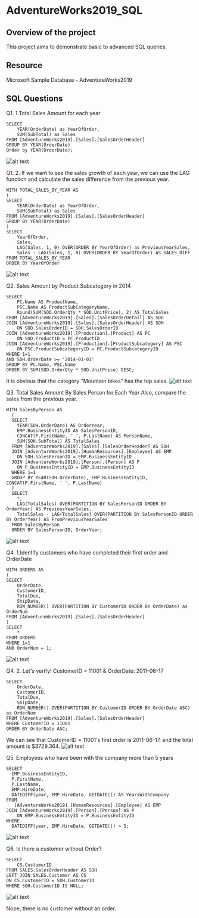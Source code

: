 # AdventureWorks2019_SQL
 
## Overview of the project
This project aims to demonstrate basic to advanced SQL queries.

## Resource
Microsoft Sample Database - AdventureWorks2019

## SQL Questions
Q1. 1.Total Sales Amount for each year <br>
```
SELECT 
	YEAR(OrderDate) as YearOfOrder,
	SUM(SubTotal) as Sales 
FROM [AdventureWorks2019].[Sales].[SalesOrderHeader]
GROUP BY YEAR(OrderDate)
Order by YEAR(OrderDate); 
```
![alt text](image.png)

Q1. 2. If we want to see the sales growth of each year, we can use the LAG function and calculate the sales difference from the previous year.
```
WITH TOTAL_SALES_BY_YEAR AS 
(
SELECT 
	YEAR(OrderDate) as YearOfOrder,
	SUM(SubTotal) as Sales 
FROM [AdventureWorks2019].[Sales].[SalesOrderHeader]
GROUP BY YEAR(OrderDate)
) 
SELECT  
	YearOfOrder,
    Sales, 
	LAG(Sales, 1, 0) OVER(ORDER BY YearOfOrder) as PreviousYearSales, 
	Sales - LAG(Sales, 1, 0) OVER(ORDER BY YearOfOrder) AS SALES_DIFF
FROM TOTAL_SALES_BY_YEAR
ORDER BY YearOfOrder
```
![alt text](image-7.png)

Q2. Sales Amount by Product Subcategory in 2014 <br>
```
SELECT	
	PC.Name AS ProductName, 
	PSC.Name AS ProductSubCategoryName, 
	Round(SUM(SOD.OrderQty * SOD.UnitPrice), 2) AS TotalSales
FROM [AdventureWorks2019].[Sales].[SalesOrderDetail] AS SOD
JOIN [AdventureWorks2019].[Sales].[SalesOrderHeader] AS SOH
	ON SOD.SalesOrderID = SOH.SalesOrderID
JOIN [AdventureWorks2019].[Production].[Product] AS PC
	ON SOD.ProductID = PC.ProductID 
JOIN [AdventureWorks2019].[Production].[ProductSubcategory] AS PSC
	ON PSC.ProductSubcategoryID = PC.ProductSubcategoryID
WHERE 1=1
AND SOH.OrderDate >= '2014-01-01'
GROUP BY PC.Name, PSC.Name
ORDER BY SUM(SOD.OrderQty * SOD.UnitPrice) DESC;
```
It is obvious that the category "Mountain bikes" has the top sales. 
![alt text](image-1.png)

Q3. Total Sales Amount By Sales Person for Each Year Also, compare the sales from the previous year. <br>
```
WITH SalesByPerson AS 
  (
  SELECT 
    YEAR(SOH.OrderDate) AS OrderYear, 
	EMP.BusinessEntityID AS SalesPersonID, 
	CONCAT(P.FirstName, ' ', P.LastName) AS PersonName,
	SUM(SOH.SubTotal) AS TotalSales
  FROM [AdventureWorks2019].[Sales].[SalesOrderHeader] AS SOH 
  JOIN [AdventureWorks2019].[HumanResources].[Employee] AS EMP
	ON SOH.SalesPersonID = EMP.BusinessEntityID
  JOIN [AdventureWorks2019].[Person].[Person] AS P 
	ON P.BusinessEntityID = EMP.BusinessEntityID
  WHERE 1=1
  GROUP BY YEAR(SOH.OrderDate), EMP.BusinessEntityID, CONCAT(P.FirstName, ' ', P.LastName)
  )
  SELECT 
	*, 
	LAG(TotalSales) OVER(PARTITION BY SalesPersonID ORDER BY OrderYear) AS PreviousYearSales, 
	TotalSales - LAG(TotalSales) OVER(PARTITION BY SalesPersonID ORDER BY OrderYear) AS FromPreviousYearSales
  FROM SalesByPerson
  ORDER BY SalesPersonID, OrderYear;
```
![alt text](image-2.png)

Q4. 1.Identify customers who have completed their first order and OrderDate <br>
```
WITH ORDERS AS 
(
SELECT 
	OrderDate, 
	CustomerID, 
	TotalDue, 
	ShipDate, 
	ROW_NUMBER() OVER(PARTITION BY CustomerID ORDER BY OrderDate) as OrderNum
FROM [AdventureWorks2019].[Sales].[SalesOrderHeader] 
) 
SELECT 
	* 
FROM ORDERS 
WHERE 1=1
AND OrderNum = 1;
```
![alt text](image-3.png)

Q4. 2. Let's verify! CustomerID = 11001 & OrderDate: 2011-06-17
```
SELECT 
	OrderDate, 
	CustomerID, 
	TotalDue, 
	ShipDate, 
	ROW_NUMBER() OVER(PARTITION BY CustomerID ORDER BY OrderDate ASC) as OrderNum
FROM [AdventureWorks2019].[Sales].[SalesOrderHeader] 
WHERE CustomerID = 11001
ORDER BY OrderDate ASC;
```
We can see that CustomerID = 11001's first order is 2011-06-17, and the total amount is $3729.364.
![alt text](image-4.png)

Q5. Employees who have been with the company more than 5 years <br>
```
SELECT 
  EMP.BusinessEntityID, 
  P.FirstName, 
  P.LastName, 
  EMP.HireDate,
  DATEDIFF(year, EMP.HireDate, GETDATE()) AS YearsWithCompany
FROM 
   [AdventureWorks2019].[HumanResources].[Employee] AS EMP
JOIN [AdventureWorks2019].[Person].[Person] AS P 
  	ON EMP.BusinessEntityID = P.BusinessEntityID
WHERE 
  DATEDIFF(year, EMP.HireDate, GETDATE()) > 5;
```
![alt text](image-5.png)

Q6. Is there a customer without Order? <br>
```
SELECT 
	CS.CustomerID
FROM SALES.SalesOrderHeader AS SOH
LEFT JOIN SALES.Customer AS CS 
ON CS.CustomerID = SOH.CustomerID
WHERE SOH.CustomerID IS NULL;
```
![alt text](image-6.png)

Nope, there is no customer without an order. 